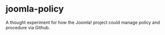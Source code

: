 joomla-policy
=============

A thought experiment for how the Joomla! project could manage policy and procedure via Github.
